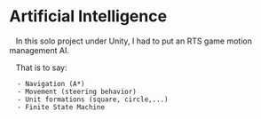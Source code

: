 # Artificial Intelligence

   In this solo project under Unity, I had to put an RTS game motion management AI.

   That is to say:

      - Navigation (A*)
      - Movement (steering behavior)
      - Unit formations (square, circle,...)
      - Finite State Machine
